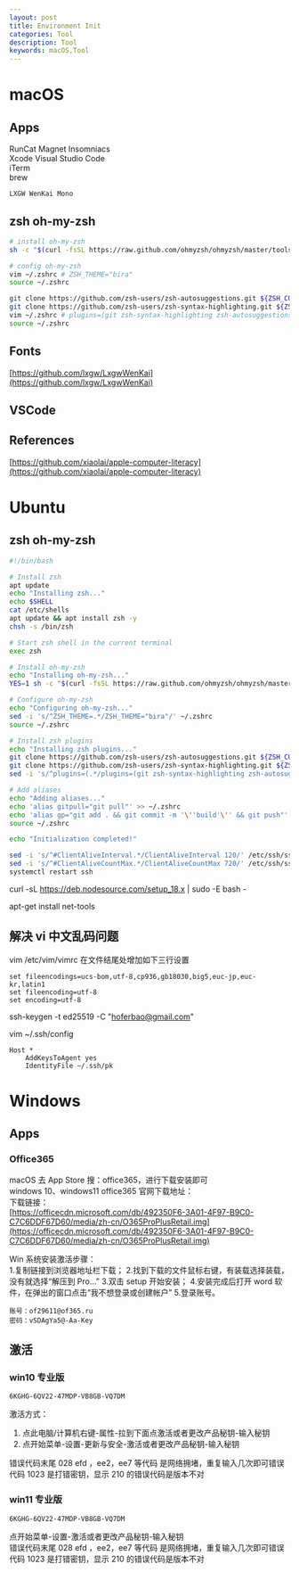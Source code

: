 ```yaml
---
layout: post
title: Environment Init
categories: Tool
description: Tool
keywords: macOS,Tool
---
```


# macOS

## Apps

RunCat Magnet Insomniacs  
Xcode Visual Studio Code  
iTerm  
brew

`LXGW WenKai Mono`

## zsh oh-my-zsh

```sh
# install oh-my-zsh
sh -c "$(curl -fsSL https://raw.github.com/ohmyzsh/ohmyzsh/master/tools/install.sh)"

# config oh-my-zsh
vim ~/.zshrc # ZSH_THEME="bira"
source ~/.zshrc

git clone https://github.com/zsh-users/zsh-autosuggestions.git ${ZSH_CUSTOM:-~/.oh-my-zsh/custom}/plugins/zsh-autosuggestions
git clone https://github.com/zsh-users/zsh-syntax-highlighting.git ${ZSH_CUSTOM:-~/.oh-my-zsh/custom}/plugins/zsh-syntax-highlighting
vim ~/.zshrc # plugins=(git zsh-syntax-highlighting zsh-autosuggestions)
source ~/.zshrc 
```

## Fonts

[https://github.com/lxgw/LxgwWenKai](https://github.com/lxgw/LxgwWenKai)

## VSCode

## References

[https://github.com/xiaolai/apple-computer-literacy](https://github.com/xiaolai/apple-computer-literacy)

# Ubuntu

## zsh oh-my-zsh

```sh
#!/bin/bash

# Install zsh
apt update
echo "Installing zsh..."
echo $SHELL
cat /etc/shells
apt update && apt install zsh -y
chsh -s /bin/zsh

# Start zsh shell in the current terminal
exec zsh

# Install oh-my-zsh
echo "Installing oh-my-zsh..."
YES=1 sh -c "$(curl -fsSL https://raw.github.com/ohmyzsh/ohmyzsh/master/tools/install.sh)"

# Configure oh-my-zsh
echo "Configuring oh-my-zsh..."
sed -i 's/^ZSH_THEME=.*/ZSH_THEME="bira"/' ~/.zshrc
source ~/.zshrc

# Install zsh plugins
echo "Installing zsh plugins..."
git clone https://github.com/zsh-users/zsh-autosuggestions.git ${ZSH_CUSTOM:-~/.oh-my-zsh/custom}/plugins/zsh-autosuggestions
git clone https://github.com/zsh-users/zsh-syntax-highlighting.git ${ZSH_CUSTOM:-~/.oh-my-zsh/custom}/plugins/zsh-syntax-highlighting
sed -i 's/^plugins=(.*/plugins=(git zsh-syntax-highlighting zsh-autosuggestions)/' ~/.zshrc

# Add aliases
echo "Adding aliases..."
echo 'alias gitpull="git pull"' >> ~/.zshrc
echo 'alias gp="git add . && git commit -m '\''build'\'' && git push"' >> ~/.zshrc
source ~/.zshrc

echo "Initialization completed!"

sed -i 's/^#ClientAliveInterval.*/ClientAliveInterval 120/' /etc/ssh/sshd_config
sed -i 's/^#ClientAliveCountMax.*/ClientAliveCountMax 720/' /etc/ssh/sshd_config
systemctl restart ssh
```

curl -sL https://deb.nodesource.com/setup_18.x | sudo -E bash -

apt-get install net-tools

## 解决 vi 中文乱码问题

vim /etc/vim/vimrc
在文件结尾处增加如下三行设置

```
set fileencodings=ucs-bom,utf-8,cp936,gb18030,big5,euc-jp,euc-kr,latin1
set fileencoding=utf-8
set encoding=utf-8
```

ssh-keygen -t ed25519 -C "hoferbao@gmail.com"

vim ~/.ssh/config

```
Host *
    AddKeysToAgent yes
    IdentityFile ~/.ssh/pk
```

# Windows

## Apps

### Office365

macOS 去 App Store 搜：office365，进行下载安装即可  
windows 10、windows11 office365 官网下载地址：  
下载链接：  
[https://officecdn.microsoft.com/db/492350F6-3A01-4F97-B9C0-C7C6DDF67D60/media/zh-cn/O365ProPlusRetail.img](https://officecdn.microsoft.com/db/492350F6-3A01-4F97-B9C0-C7C6DDF67D60/media/zh-cn/O365ProPlusRetail.img)

Win 系统安装激活步骤：  
1.复制链接到浏览器地址栏下载； 2.找到下载的文件鼠标右键，有装载选择装载，没有就选择“解压到 Pro...” 3.双击 setup 开始安装； 4.安装完成后打开 word 软件，在弹出的窗口点击“我不想登录或创建帐户” 5.登录账号。

```
账号：of29611@of365.ru
密码：vSDAgYa5@-Aa-Key
```

## 激活

### win10 专业版

```
6KGHG-6QV22-47MDP-VB8GB-VQ7DM
```

激活方式：

1. 点此电脑/计算机右键-属性-拉到下面点激活或者更改产品秘钥-输入秘钥
2. 点开始菜单-设置-更新与安全-激活或者更改产品秘钥-输入秘钥

错误代码末尾 028 efd ，ee2，ee7 等代码 是网络拥堵，重复输入几次即可错误代码 1023 是打错密钥，显示 210 的错误代码是版本不对

### win11 专业版

```
6KGHG-6QV22-47MDP-VB8GB-VQ7DM
```

点开始菜单-设置-激活或者更改产品秘钥-输入秘钥  
错误代码末尾 028 efd ，ee2，ee7 等代码 是网络拥堵，重复输入几次即可错误代码 1023 是打错密钥，显示 210 的错误代码是版本不对
